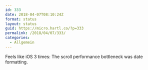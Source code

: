 ```yaml
---
id: 333
date: 2018-04-07T08:10:24Z
format: status
layout: status
guid: https://micro.hartl.co/?p=333
permalink: /2018/04/07/333/
categories:
  - Allgemein
---
```

Feels like iOS 3 times: The scroll performance bottleneck was date formatting.